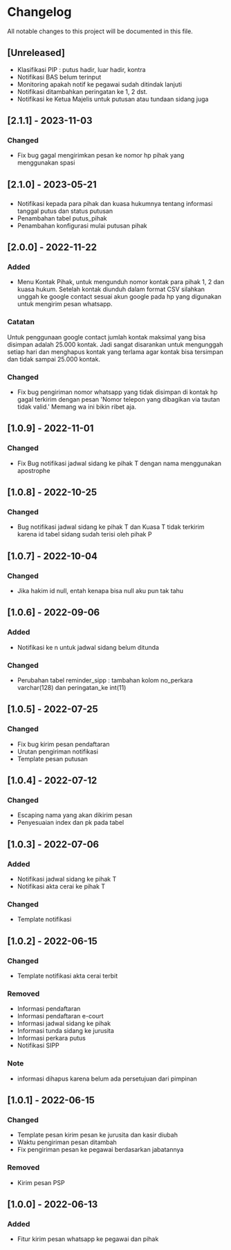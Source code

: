 # Changelog
All notable changes to this project will be documented in this file.

## [Unreleased]
- Klasifikasi PIP : putus hadir, luar hadir, kontra
- Notifikasi BAS belum terinput
- Monitoring apakah notif ke pegawai sudah ditindak lanjuti
- Notifikasi ditambahkan peringatan ke 1, 2 dst.
- Notifikasi ke Ketua Majelis untuk putusan atau tundaan sidang juga

## [2.1.1] - 2023-11-03
### Changed
- Fix bug gagal mengirimkan pesan ke nomor hp pihak yang menggunakan spasi

## [2.1.0] - 2023-05-21
###
- Notifikasi kepada para pihak dan kuasa hukumnya tentang informasi tanggal putus dan status putusan
- Penambahan tabel putus_pihak
- Penambahan konfigurasi mulai putusan pihak

## [2.0.0] - 2022-11-22
### Added
- Menu Kontak Pihak, untuk mengunduh nomor kontak para pihak 1, 2 dan kuasa hukum. Setelah kontak diunduh dalam format CSV silahkan unggah ke google contact sesuai akun google pada hp yang digunakan untuk mengirim pesan whatsapp.

### Catatan
Untuk penggunaan google contact jumlah kontak maksimal yang bisa disimpan adalah 25.000 kontak. Jadi sangat disarankan untuk mengunggah setiap hari dan menghapus kontak yang terlama agar kontak bisa tersimpan dan tidak sampai 25.000 kontak.

### Changed
- Fix bug pengiriman nomor whatsapp yang tidak disimpan di kontak hp gagal terkirim dengan pesan 'Nomor telepon yang dibagikan via tautan tidak valid.' Memang wa ini bikin ribet aja.

## [1.0.9] - 2022-11-01
### Changed
- Fix Bug notifikasi jadwal sidang ke pihak T dengan nama menggunakan apostrophe

## [1.0.8] - 2022-10-25
### Changed
- Bug notifikasi jadwal sidang ke pihak T dan Kuasa T tidak terkirim karena id tabel sidang sudah terisi oleh pihak P

## [1.0.7] - 2022-10-04
### Changed
- Jika hakim id null, entah kenapa bisa null aku pun tak tahu

## [1.0.6] - 2022-09-06
### Added
- Notifikasi ke n untuk jadwal sidang belum ditunda

### Changed
- Perubahan tabel reminder_sipp : tambahan kolom no_perkara varchar(128) dan peringatan_ke int(11)

## [1.0.5] - 2022-07-25
### Changed
- Fix bug kirim pesan pendaftaran
- Urutan pengiriman notifikasi
- Template pesan putusan

## [1.0.4] - 2022-07-12
### Changed
- Escaping nama yang akan dikirim pesan
- Penyesuaian index dan pk pada tabel

## [1.0.3] - 2022-07-06
### Added
- Notifikasi jadwal sidang ke pihak T
- Notifikasi akta cerai ke pihak T

### Changed
- Template notifikasi

## [1.0.2] - 2022-06-15
### Changed
- Template notifikasi akta cerai terbit

### Removed
- Informasi pendaftaran
- Informasi pendaftaran e-court
- Informasi jadwal sidang ke pihak
- Informasi tunda sidang ke jurusita
- Informasi perkara putus
- Notifikasi SIPP

### Note
- informasi dihapus karena belum ada persetujuan dari pimpinan

## [1.0.1] - 2022-06-15
### Changed
- Template pesan kirim pesan ke jurusita dan kasir diubah
- Waktu pengiriman pesan ditambah
- Fix pengiriman pesan ke pegawai berdasarkan jabatannya

### Removed
- Kirim pesan PSP

## [1.0.0] - 2022-06-13
### Added
- Fitur kirim pesan whatsapp ke pegawai dan pihak